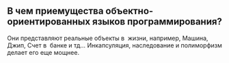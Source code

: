 ## В чем приемущества объектно-ориентированных языков программирования?

Они представляют реальные объекты в &nbsp;жизни, например, Машина, Джип, Счет в &nbsp;банке и тд… Инкапсуляция, наследование и полиморфизм делает его еще мощнее.